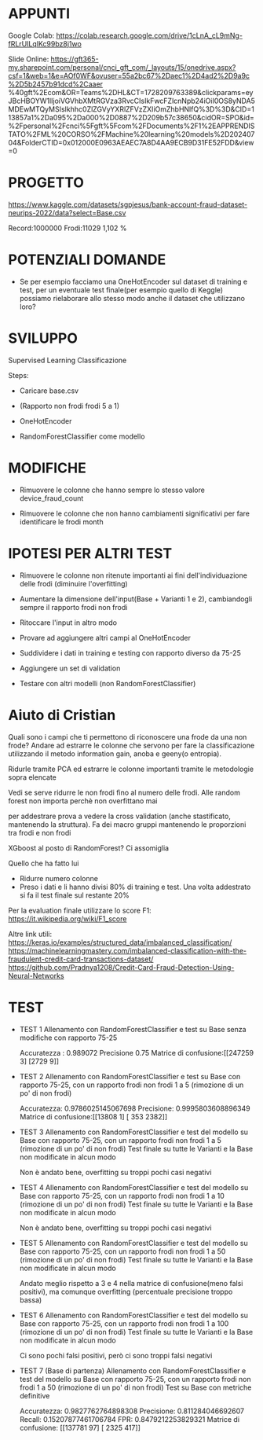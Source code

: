 
# **APPUNTI**
Google Colab:
https://colab.research.google.com/drive/1cLnA_cL9mNg-fRLrUILqlKc99bz8j1wo


Slide Online:
https://gft365-my.sharepoint.com/personal/cnci_gft_com/_layouts/15/onedrive.aspx?csf=1&web=1&e=AOf0WF&ovuser=55a2bc67%2Daec1%2D4ad2%2D9a9c%2D5b2457b91dcd%2Caaer
%40gft%2Ecom&OR=Teams%2DHL&CT=1728209763389&clickparams=eyJBcHBOYW1lIjoiVGVhbXMtRGVza3RvcCIsIkFwcFZlcnNpb24iOiI0OS8yNDA5MDEwMTQyMSIsIkhhc0ZlZGVyYXRlZFVzZXIiOmZhbHNlfQ%3D%3D&CID=113857a1%2Da095%2Da000%2D0887%2D209b57c38650&cidOR=SPO&id=%2Fpersonal%2Fcnci%5Fgft%5Fcom%2FDocuments%2F1%2EAPPRENDISTATO%2FML%20CORSO%2FMachine%20learning%20models%2D20240704&FolderCTID=0x012000E0963AEAEC7A8D4AA9ECB9D31FE52FDD&view=0


# PROGETTO


https://www.kaggle.com/datasets/sgpjesus/bank-account-fraud-dataset-neurips-2022/data?select=Base.csv

Record:1000000
Frodi:11029
1,102 %




# POTENZIALI DOMANDE

- Se per esempio facciamo una OneHotEncoder sul dataset di training e test,
per un eventuale test finale(per esempio quello di Keggle) possiamo rielaborare allo stesso modo anche il dataset che utilizzano loro?




# SVILUPPO

Supervised Learning
Classificazione




Steps:

- Caricare base.csv

- (Rapporto non frodi frodi 5 a 1)

- OneHotEncoder

- RandomForestClassifier come modello




# MODIFICHE

- Rimuovere le colonne che hanno sempre lo stesso valore
device_fraud_count

- Rimuovere le colonne che non hanno cambiamenti significativi per fare identificare le frodi
month




# IPOTESI PER ALTRI TEST


- Rimuovere le colonne non ritenute importanti ai fini dell'individuazione delle frodi (diminuire l'overfitting)
- Aumentare la dimensione dell'input(Base +  Varianti 1 e 2), cambiandogli sempre il rapporto frodi non frodi
- Ritoccare l'input in altro modo

- Provare ad aggiungere altri campi al OneHotEncoder

- Suddividere i dati in training e testing con rapporto diverso da 75-25

- Aggiungere un set di validation

- Testare con altri modelli (non RandomForestClassifier)





# Aiuto di Cristian

Quali sono i campi che ti permettono di riconoscere una frode da una non frode?
Andare ad estrarre le colonne che servono per fare la classificazione utilizzando il metodo information gain, anoba e geeny(o entropia).

Ridurle tramite PCA ed estrarre le colonne importanti tramite le metodologie sopra elencate

Vedi se serve ridurre le non frodi fino al numero delle frodi.
Alle random forest non importa perchè non overfittano mai 

per addestrare prova a vedere la cross validation (anche stastificato, mantenendo la struttura).
Fa dei macro gruppi mantenendo le proporzioni tra frodi e non frodi


XGboost al posto di RandomForest? Ci assomiglia



Quello che ha fatto lui
- Ridurre numero colonne
- Preso i dati e li hanno divisi 80% di training e test. Una volta addestrato si fa il test finale sul restante 20%


Per la evaluation finale utilizzare lo score F1:
https://it.wikipedia.org/wiki/F1_score


Altre link utili:
https://keras.io/examples/structured_data/imbalanced_classification/
https://machinelearningmastery.com/imbalanced-classification-with-the-fraudulent-credit-card-transactions-dataset/
https://github.com/Pradnya1208/Credit-Card-Fraud-Detection-Using-Neural-Networks


# TEST


- TEST 1
    Allenamento con RandomForestClassifier e test su Base senza modifiche con rapporto 75-25

    Accuratezza : 0.989072
    Precisione 0.75
    Matrice di confusione:[[247259    3] [2729       9]]


- TEST 2
Allenamento con RandomForestClassifier e test su Base con rapporto 75-25, con un rapporto frodi non frodi 1 a 5 (rimozione di un po' di non frodi)

    Accuratezza: 0.9786025145067698
    Precisione: 0.9995803608896349
    Matrice di confusione:[[13808     1] [  353  2382]]


- TEST 3
    Allenamento con RandomForestClassifier e test del modello su Base con rapporto 75-25, con un rapporto frodi non frodi 1 a 5 (rimozione di un po' di non frodi)
    Test finale su tutte le Varianti e la Base non modificate in alcun modo

    Non è andato bene, overfitting su troppi pochi casi negativi




- TEST 4
    Allenamento con RandomForestClassifier e test del modello su Base con rapporto 75-25, con un rapporto frodi non frodi 1 a 10 (rimozione di un po' di non frodi)
    Test finale su tutte le Varianti e la Base non modificate in alcun modo

    Non è andato bene, overfitting su troppi pochi casi negativi



- TEST 5
    Allenamento con RandomForestClassifier e test del modello su Base con rapporto 75-25, con un rapporto frodi non frodi 1 a 50 (rimozione di un po' di non frodi)
    Test finale su tutte le Varianti e la Base non modificate in alcun modo

    Andato meglio rispetto a 3 e 4 nella matrice di confusione(meno falsi positivi), ma comunque overfitting (percentuale precisione troppo bassa)





- TEST 6
    Allenamento con RandomForestClassifier e test del modello su Base con rapporto 75-25, con un rapporto frodi non frodi 1 a 100 (rimozione di un po' di non frodi)
    Test finale su tutte le Varianti e la Base non modificate in alcun modo

    Ci sono pochi falsi positivi, però ci sono troppi falsi negativi



- TEST 7 (Base di partenza)
    Allenamento con RandomForestClassifier e test del modello su Base con rapporto 75-25, con un rapporto frodi non frodi 1 a 50 (rimozione di un po' di non frodi)
    Test su Base con metriche definitive

    Accuratezza: 0.9827762764898308
    Precisione: 0.811284046692607
    Recall: 0.15207877461706784
    FPR: 0.8479212253829321
    Matrice di confusione:
    [[137781     97]
    [  2325    417]]



